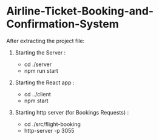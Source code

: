 # Airline-Ticket-Booking-and-Confirmation-System 

After extracting the project file:

1. Starting the Server :
    - cd ./server
    - npm run start

2. Starting the React app :
    - cd ../client
    - npm start

3. Starting http server (for Bookings Requests) :
    - cd ./src/flight-booking
    - http-server -p 3055


